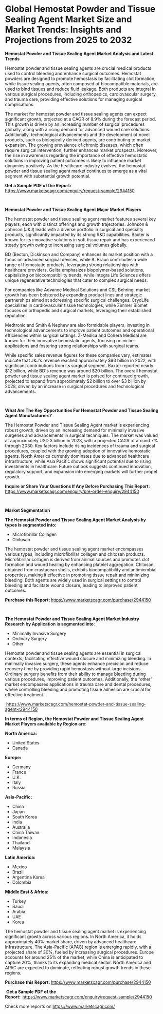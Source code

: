 <p><h1>Global Hemostat Powder and Tissue Sealing Agent Market Size and Market Trends: Insights and Projections from 2025 to 2032</h1></p><p><strong>Hemostat Powder and Tissue Sealing Agent Market Analysis and Latest Trends</strong></p>
<p><p>Hemostat powder and tissue sealing agents are crucial medical products used to control bleeding and enhance surgical outcomes. Hemostat powders are designed to promote hemostasis by facilitating clot formation, while tissue sealing agents, often composed of biocompatible materials, are used to bind tissues and reduce fluid leakage. Both products are integral in various surgical procedures, including orthopedics, cardiovascular surgery, and trauma care, providing effective solutions for managing surgical complications.</p><p>The market for hemostat powder and tissue sealing agents can expect significant growth, projected at a CAGR of 8.9% during the forecast period. This growth is driven by an increasing number of surgical procedures globally, along with a rising demand for advanced wound care solutions. Additionally, technological advancements and the development of novel products, such as biologically derived agents, are contributing to market expansion. The growing prevalence of chronic diseases, which often require surgical intervention, further enhances market prospects. Moreover, the rise in awareness regarding the importance of effective hemostatic solutions in improving patient outcomes is likely to influence market dynamics positively. As the healthcare industry evolves, the hemostat powder and tissue sealing agent market continues to emerge as a vital segment with substantial growth potential.</p></p>
<p><strong>Get a Sample PDF of the Report:&nbsp;</strong> <a href="https://www.marketscagr.com/enquiry/request-sample/2944150?utm_campaign=2941&utm_medium=2&utm_source=Github&utm_content=ia&utm_term=15032025&utm_id=hemostat-powder-and-tissue-sealing-agent">https://www.marketscagr.com/enquiry/request-sample/2944150</a></p>
<p>&nbsp;</p>
<p><strong>Hemostat Powder and Tissue Sealing Agent Major Market Players</strong></p>
<p><p>The hemostat powder and tissue sealing agent market features several key players, each with distinct offerings and growth trajectories. Johnson & Johnson (J&J) leads with a diverse portfolio in surgical and specialty products, significantly impacted by its strong R&D capabilities. Baxter is known for its innovative solutions in soft tissue repair and has experienced steady growth owing to increasing surgical volumes globally.</p><p>BD (Becton, Dickinson and Company) enhances its market position with a focus on advanced surgical devices, while B. Braun contributes a wide range of hemostatic products, leveraging strong relationships with healthcare providers. Gelita emphasizes biopolymer-based solutions, capitalizing on biocompatibility trends, while Integra Life Sciences offers unique regenerative technologies that cater to complex surgical needs.</p><p>For companies like Advance Medical Solutions and CSL Behring, market growth has been bolstered by expanding product lines and strategic partnerships aimed at addressing specific surgical challenges. CryoLife specializes in cardiovascular tissue technologies, while Zimmer Biomet focuses on orthopedic and surgical markets, leveraging their established reputation.</p><p>Medtronic and Smith & Nephew are also formidable players, investing in technological advancements to improve patient outcomes and operational efficiencies within surgical settings. Z-Medica and Cohera Medical are known for their innovative hemostatic agents, focusing on niche applications and fostering strong relationships with surgical teams.</p><p>While specific sales revenue figures for these companies vary, estimates indicate that J&J's revenue reached approximately $93 billion in 2022, with significant contributions from its surgical segment. Baxter reported nearly $12 billion, while BD's revenue was around $20 billion. The overall hemostat powder and tissue sealing agent market is poised for continued growth, projected to expand from approximately $2 billion to over $3 billion by 2028, driven by an increase in surgical procedures and technological advancements.</p></p>
<p>&nbsp;</p>
<p><strong>What Are The Key Opportunities For Hemostat Powder and Tissue Sealing Agent Manufacturers?</strong></p>
<p><p>The Hemostat Powder and Tissue Sealing Agent market is experiencing robust growth, driven by an increasing demand for minimally invasive surgeries and advancements in surgical techniques. The market was valued at approximately USD 3 billion in 2023, with a projected CAGR of around 7% through 2030. Key factors include rising incidences of trauma and surgical procedures, coupled with the growing adoption of innovative hemostatic agents. North America currently dominates due to advanced healthcare infrastructure, while Asia Pacific shows significant potential due to rising investments in healthcare. Future outlook suggests continued innovation, regulatory support, and expansion into emerging markets will further propel growth.</p></p>
<p><strong>Inquire or Share Your Questions If Any Before Purchasing This Report:</strong> <a href="https://www.marketscagr.com/enquiry/pre-order-enquiry/2944150?utm_campaign=2941&utm_medium=2&utm_source=Github&utm_content=ia&utm_term=15032025&utm_id=hemostat-powder-and-tissue-sealing-agent">https://www.marketscagr.com/enquiry/pre-order-enquiry/2944150</a></p>
<p>&nbsp;</p>
<p><strong>Market Segmentation</strong></p>
<p><strong>The Hemostat Powder and Tissue Sealing Agent Market Analysis by types is segmented into:</strong></p>
<p><ul><li>Microfibrillar Collagen</li><li>Chitosan</li></ul></p>
<p><p>The hemostat powder and tissue sealing agent market encompasses various types, including microfibrillar collagen and chitosan products. Microfibrillar collagen is derived from animal sources and promotes clot formation and wound healing by enhancing platelet aggregation. Chitosan, obtained from crustacean shells, exhibits biocompatibility and antimicrobial properties, making it effective in promoting tissue repair and minimizing bleeding. Both agents are widely used in surgical settings to control bleeding and facilitate wound closure, leading to improved patient outcomes.</p></p>
<p><strong>Purchase this Report:&nbsp;</strong><a href="https://www.marketscagr.com/purchase/2944150?utm_campaign=2941&utm_medium=2&utm_source=Github&utm_content=ia&utm_term=15032025&utm_id=hemostat-powder-and-tissue-sealing-agent">https://www.marketscagr.com/purchase/2944150</a></p>
<p>&nbsp;</p>
<p><strong>The Hemostat Powder and Tissue Sealing Agent Market Industry Research by Application is segmented into:</strong></p>
<p><ul><li>Minimally Invasive Surgery</li><li>Ordinary Surgery</li><li>Other</li></ul></p>
<p><p>Hemostat powder and tissue sealing agents are essential in surgical contexts, facilitating effective wound closure and minimizing bleeding. In minimally invasive surgery, these agents enhance precision and reduce recovery time by providing rapid hemostasis without large incisions. Ordinary surgery benefits from their ability to manage bleeding during various procedures, improving patient outcomes. Additionally, the “other” market encompasses applications in trauma care and dental procedures, where controlling bleeding and promoting tissue adhesion are crucial for effective treatment.</p></p>
<p><a href="https://www.marketscagr.com/hemostat-powder-and-tissue-sealing-agent-r2944150?utm_campaign=2941&utm_medium=2&utm_source=Github&utm_content=ia&utm_term=15032025&utm_id=hemostat-powder-and-tissue-sealing-agent">&nbsp;https://www.marketscagr.com/hemostat-powder-and-tissue-sealing-agent-r2944150</a></p>
<p><strong>In terms of Region, the Hemostat Powder and Tissue Sealing Agent Market Players available by Region are:</strong></p>
<p>
    <p> <strong> North America: </strong>
        <ul>
            <li>United States</li>
            <li>Canada</li>
        </ul>
        </p> 
    <p> <strong> Europe: </strong>
        <ul>
            <li>Germany</li>
            <li>France</li>
            <li>U.K.</li>
            <li>Italy</li>
            <li>Russia</li>
        </ul>
        </p> 
    <p> <strong> Asia-Pacific: </strong>
        <ul>
            <li>China</li>
            <li>Japan</li>
            <li>South Korea</li>
            <li>India</li>
            <li>Australia</li>
            <li>China Taiwan</li>
            <li>Indonesia</li>
            <li>Thailand</li>
            <li>Malaysia</li>
        </ul>
        </p> 
    <p> <strong> Latin America: </strong>
        <ul>
            <li>Mexico</li>
            <li>Brazil</li>
            <li>Argentina Korea</li>
            <li>Colombia</li>
        </ul>
        </p> 
    <p> <strong> Middle East & Africa: </strong>
        <ul>
            <li>Turkey</li>
            <li>Saudi</li>
            <li>Arabia</li>
            <li>UAE</li>
            <li>Korea</li>
        </ul>
    </p>
    </p>
<p><p>The hemostat powder and tissue sealing agent market is experiencing significant growth across various regions. In North America, it holds approximately 40% market share, driven by advanced healthcare infrastructure. The Asia-Pacific (APAC) region is emerging rapidly, with a projected share of 30%, fueled by increasing surgical procedures. Europe accounts for around 25% of the market, while China is anticipated to capture 20%, thanks to its expanding medical sector. North America and APAC are expected to dominate, reflecting robust growth trends in these regions.</p></p>
<p><strong>Purchase this Report: </strong><a href="https://www.marketscagr.com/purchase/2944150?utm_campaign=2941&utm_medium=2&utm_source=Github&utm_content=ia&utm_term=15032025&utm_id=hemostat-powder-and-tissue-sealing-agent">https://www.marketscagr.com/purchase/2944150</a></p>
<p>&nbsp;<strong>Get a Sample PDF of the Report:&nbsp;&nbsp;</strong><a href="https://www.marketscagr.com/enquiry/request-sample/2944150?utm_campaign=2941&utm_medium=2&utm_source=Github&utm_content=ia&utm_term=15032025&utm_id=hemostat-powder-and-tissue-sealing-agent">https://www.marketscagr.com/enquiry/request-sample/2944150</a></p>
<p><strong></strong></p>
<p>Check more reports on <a href="https://www.marketscagr.com/?utm_campaign=2941&utm_medium=2&utm_source=Github&utm_content=ia&utm_term=15032025&utm_id=hemostat-powder-and-tissue-sealing-agent">https://www.marketscagr.com/</a></p>